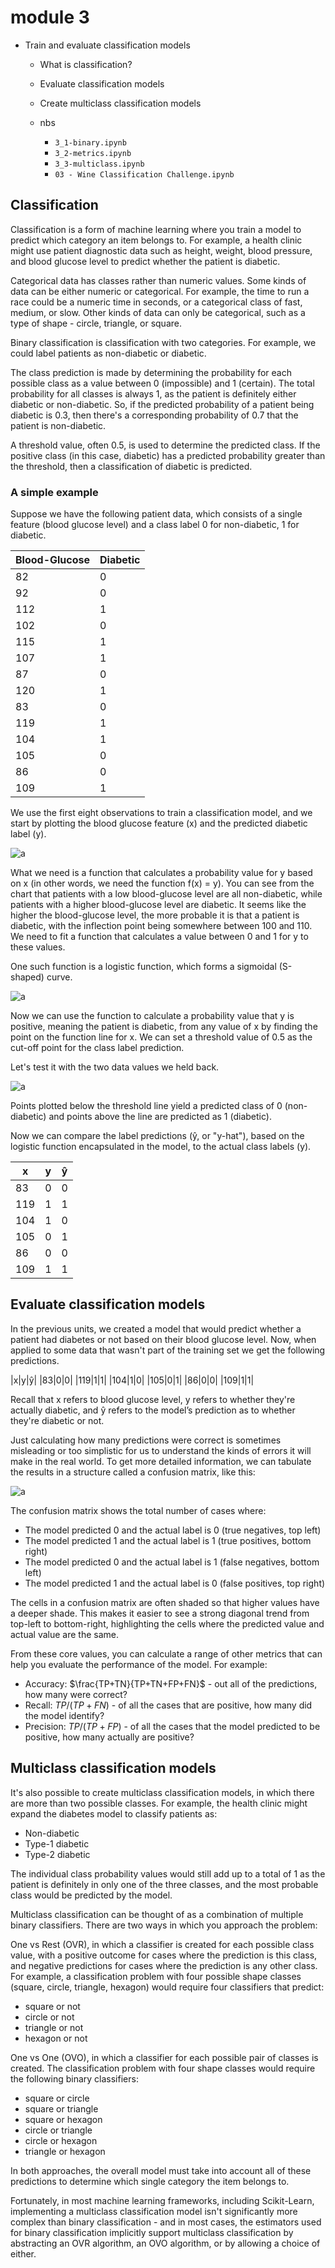 # module 3

* Train and evaluate classification models

  * What is classification?
  * Evaluate classification models
  * Create multiclass classification models

  * nbs
    * `3_1-binary.ipynb`
    * `3_2-metrics.ipynb`
    * `3_3-multiclass.ipynb`
    * `03 - Wine Classification Challenge.ipynb`

## Classification

Classification is a form of machine learning where you train a model to predict which category an item belongs to. For example, a health clinic might use patient diagnostic data such as height, weight, blood pressure, and blood glucose level to predict whether the patient is diabetic.

Categorical data has classes rather than numeric values. Some kinds of data can be either numeric or categorical. For example, the time to run a race could be a numeric time in seconds, or a categorical class of fast, medium, or slow. Other kinds of data can only be categorical, such as a type of shape - circle, triangle, or square.

Binary classification is classification with two categories. For example, we could label patients as non-diabetic or diabetic.

The class prediction is made by determining the probability for each possible class as a value between 0 (impossible) and 1 (certain). The total probability for all classes is always 1, as the patient is definitely either diabetic or non-diabetic. So, if the predicted probability of a patient being diabetic is 0.3, then there's a corresponding probability of 0.7 that the patient is non-diabetic.

A threshold value, often 0.5, is used to determine the predicted class. If the positive class (in this case, diabetic) has a predicted probability greater than the threshold, then a classification of diabetic is predicted.

### A simple example

Suppose we have the following patient data, which consists of a single feature (blood glucose level) and a class label 0 for non-diabetic, 1 for diabetic.

|Blood-Glucose|Diabetic|
|---|---|
|82|0|
|92|0|
|112|1|
|102|0|
|115|1|
|107|1|
|87|0|
|120|1|
|83|0|
|119|1|
|104|1|
|105|0|
|86|0|
|109|1|

We use the first eight observations to train a classification model, and we start by plotting the blood glucose feature (x) and the predicted diabetic label (y).

![a](img/2025-01-21-15-54-05.png)

What we need is a function that calculates a probability value for y based on x (in other words, we need the function f(x) = y). You can see from the chart that patients with a low blood-glucose level are all non-diabetic, while patients with a higher blood-glucose level are diabetic. It seems like the higher the blood-glucose level, the more probable it is that a patient is diabetic, with the inflection point being somewhere between 100 and 110. We need to fit a function that calculates a value between 0 and 1 for y to these values.

One such function is a logistic function, which forms a sigmoidal (S-shaped) curve.

![a](img/2025-01-21-15-55-22.png)

Now we can use the function to calculate a probability value that y is positive, meaning the patient is diabetic, from any value of x by finding the point on the function line for x. We can set a threshold value of 0.5 as the cut-off point for the class label prediction.

Let's test it with the two data values we held back.

![a](img/2025-01-21-15-56-11.png)

Points plotted below the threshold line yield a predicted class of 0 (non-diabetic) and points above the line are predicted as 1 (diabetic).

Now we can compare the label predictions (ŷ, or "y-hat"), based on the logistic function encapsulated in the model, to the actual class labels (y).

|x|y|ŷ|
|---|---|---|
|83|0|0|
|119|1|1|
|104|1|0|
|105|0|1|
|86|0|0|
|109|1|1|

## Evaluate classification models

In the previous units, we created a model that would predict whether a patient had diabetes or not based on their blood glucose level. Now, when applied to some data that wasn't part of the training set we get the following predictions.

|x|y|ŷ|
|83|0|0|
|119|1|1|
|104|1|0|
|105|0|1|
|86|0|0|
|109|1|1|

Recall that x refers to blood glucose level, y refers to whether they're actually diabetic, and ŷ refers to the model’s prediction as to whether they're diabetic or not.

Just calculating how many predictions were correct is sometimes misleading or too simplistic for us to understand the kinds of errors it will make in the real world. To get more detailed information, we can tabulate the results in a structure called a confusion matrix, like this:

![a](img/2025-01-21-16-10-38.png)

The confusion matrix shows the total number of cases where:

* The model predicted 0 and the actual label is 0 (true negatives, top left)
* The model predicted 1 and the actual label is 1 (true positives, bottom right)
* The model predicted 0 and the actual label is 1 (false negatives, bottom left)
* The model predicted 1 and the actual label is 0 (false positives, top right)

The cells in a confusion matrix are often shaded so that higher values have a deeper shade. This makes it easier to see a strong diagonal trend from top-left to bottom-right, highlighting the cells where the predicted value and actual value are the same.

From these core values, you can calculate a range of other metrics that can help you evaluate the performance of the model. For example:

* Accuracy: $\frac{TP+TN}{TP+TN+FP+FN}$ - out all of the predictions, how many were correct?
* Recall: $TP/(TP+FN)$ - of all the cases that are positive, how many did the model identify?
* Precision: $TP/(TP+FP)$ - of all the cases that the model predicted to be positive, how many actually are positive?

## Multiclass classification models

It's also possible to create multiclass classification models, in which there are more than two possible classes. For example, the health clinic might expand the diabetes model to classify patients as:

* Non-diabetic
* Type-1 diabetic
* Type-2 diabetic

The individual class probability values would still add up to a total of 1 as the patient is definitely in only one of the three classes, and the most probable class would be predicted by the model.

Multiclass classification can be thought of as a combination of multiple binary classifiers. There are two ways in which you approach the problem:

One vs Rest (OVR), in which a classifier is created for each possible class value, with a positive outcome for cases where the prediction is this class, and negative predictions for cases where the prediction is any other class. For example, a classification problem with four possible shape classes (square, circle, triangle, hexagon) would require four classifiers that predict:

* square or not
* circle or not
* triangle or not
* hexagon or not

One vs One (OVO), in which a classifier for each possible pair of classes is created. The classification problem with four shape classes would require the following binary classifiers:

* square or circle
* square or triangle
* square or hexagon
* circle or triangle
* circle or hexagon
* triangle or hexagon

In both approaches, the overall model must take into account all of these predictions to determine which single category the item belongs to.

Fortunately, in most machine learning frameworks, including Scikit-Learn, implementing a multiclass classification model isn't significantly more complex than binary classification - and in most cases, the estimators used for binary classification implicitly support multiclass classification by abstracting an OVR algorithm, an OVO algorithm, or by allowing a choice of either.
